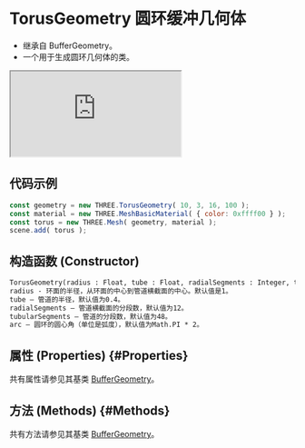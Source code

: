 # TorusGeometry 圆环缓冲几何体

- 继承自 BufferGeometry。
- 一个用于生成圆环几何体的类。

<iframe id="scene" src="https://threejs.org/docs/scenes/geometry-browser.html#TorusGeometry"></iframe>

## 代码示例

```js
const geometry = new THREE.TorusGeometry( 10, 3, 16, 100 );
const material = new THREE.MeshBasicMaterial( { color: 0xffff00 } );
const torus = new THREE.Mesh( geometry, material );
scene.add( torus );
```

## 构造函数 (Constructor)

```md
TorusGeometry(radius : Float, tube : Float, radialSegments : Integer, tubularSegments : Integer, arc : Float)
radius - 环面的半径，从环面的中心到管道横截面的中心。默认值是1。
tube — 管道的半径，默认值为0.4。
radialSegments — 管道横截面的分段数，默认值为12。
tubularSegments — 管道的分段数，默认值为48。
arc — 圆环的圆心角（单位是弧度），默认值为Math.PI * 2。
```

## 属性 (Properties) {#Properties}

共有属性请参见其基类 [BufferGeometry](../core/BufferGeometry#Properties)。

## 方法 (Methods) {#Methods}

共有方法请参见其基类 [BufferGeometry](../core/BufferGeometry#Methods)。